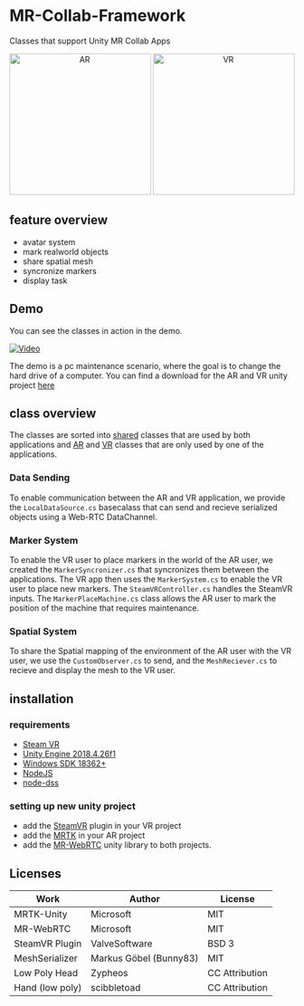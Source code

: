# MR-Collab-Framework

Classes that support Unity MR Collab Apps

<p align="center">
  <img height="250" alt="AR" src="https://user-images.githubusercontent.com/12730894/114381019-f699d180-9b8a-11eb-9b9b-59cd3dd96f6a.png">
  <img height="250" alt="VR" src="https://user-images.githubusercontent.com/12730894/114381048-fbf71c00-9b8a-11eb-8bb7-4b2057d1d091.png">
</p>

## feature overview

- avatar system
- mark realworld objects
- share spatial mesh
- syncronize markers
- display task

## Demo

You can see the classes in action in the demo.

[![Video](https://user-images.githubusercontent.com/12730894/114398412-0ec81b80-9ba0-11eb-9c9f-df4190dc8c08.png)](https://github.com/Orinion/MR-Collab-Framework/releases/download/VIDEO/VideoTTS-small.mp4)

The demo is a pc maintenance scenario, where the goal is to change the hard drive of a computer.
You can find a download for the AR and VR unity project [here](https://github.com/Orinion/MR-Collab-Framework/releases/tag/DEMO)

## class overview

The classes are sorted into [shared](/Shared/) classes that are used by both applications and [AR](/AR/) and [VR](/VR/) classes that are only used by one of the applications.

### Data Sending

To enable communication between the AR and VR application, we provide the `LocalDataSource.cs` basecalass that can send and recieve serialized objects using a Web-RTC DataChannel. 

### Marker System

To enable the VR user to place markers in the world of the AR user, we created the `MarkerSyncronizer.cs` that syncronizes them between the applications. The VR app then uses the `MarkerSystem.cs` to enable the VR user to place new markers. The `SteamVRController.cs` handles the SteamVR inputs. The `MarkerPlaceMachine.cs` class allows the AR user to mark the position of the machine that requires maintenance.

### Spatial System

To share the Spatial mapping of the environment of the AR user with the VR user, we use the `CustomObserver.cs` to send, and the `MeshReciever.cs` to recieve and display the mesh to the VR user.

## installation

### requirements

- [Steam VR](https://store.steampowered.com/about/)
- [Unity Engine 2018.4.26f1](https://unity3d.com/get-unity/download/archive)
- [Windows SDK 18362+](https://developer.microsoft.com/en-us/windows/downloads/windows-10-sdk/)
- [NodeJS](https://nodejs.org/en/download/)
- [node-dss](https://github.com/bengreenier/node-dss)

### setting up new unity project

- add the [SteamVR](https://valvesoftware.github.io/steamvr_unity_plugin/) plugin in your VR project
- add the [MRTK](https://docs.microsoft.com/en-us/windows/mixed-reality/develop/unity/mrtk-getting-started) in your AR project
- add the [MR-WebRTC](https://microsoft.github.io/MixedReality-WebRTC/)  unity library to both projects.

## Licenses

| Work | Author | License |
|---|---|---|
| MRTK-Unity |Microsoft| MIT|
|MR-WebRTC|Microsoft|MIT|
|SteamVR Plugin| ValveSoftware|BSD 3|
|MeshSerializer|Markus Göbel (Bunny83)|MIT|
|Low Poly Head|Zypheos|CC Attribution|
|Hand (low poly)|scibbletoad|CC Attribution|
